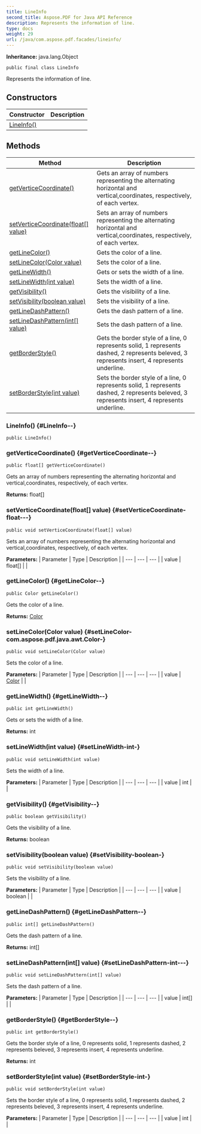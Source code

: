 ```yaml
---
title: LineInfo
second_title: Aspose.PDF for Java API Reference
description: Represents the information of line.
type: docs
weight: 29
url: /java/com.aspose.pdf.facades/lineinfo/
---
```

**Inheritance:**
java.lang.Object
```
public final class LineInfo
```

Represents the information of line.
## Constructors

| Constructor | Description |
| --- | --- |
| [LineInfo()](#LineInfo--) |  |
## Methods

| Method | Description |
| --- | --- |
| [getVerticeCoordinate()](#getVerticeCoordinate--) | Gets an array of numbers representing the alternating horizontal and vertical,coordinates, respectively, of each vertex. |
| [setVerticeCoordinate(float[] value)](#setVerticeCoordinate-float---) | Sets an array of numbers representing the alternating horizontal and vertical,coordinates, respectively, of each vertex. |
| [getLineColor()](#getLineColor--) | Gets the color of a line. |
| [setLineColor(Color value)](#setLineColor-com.aspose.pdf.java.awt.Color-) | Sets the color of a line. |
| [getLineWidth()](#getLineWidth--) | Gets or sets the width of a line. |
| [setLineWidth(int value)](#setLineWidth-int-) | Sets the width of a line. |
| [getVisibility()](#getVisibility--) | Gets the visibility of a line. |
| [setVisibility(boolean value)](#setVisibility-boolean-) | Sets the visibility of a line. |
| [getLineDashPattern()](#getLineDashPattern--) | Gets the dash pattern of a line. |
| [setLineDashPattern(int[] value)](#setLineDashPattern-int---) | Sets the dash pattern of a line. |
| [getBorderStyle()](#getBorderStyle--) | Gets the border style of a line, 0 represents solid, 1 represents dashed, 2 represents beleved, 3 represents insert, 4 represents underline. |
| [setBorderStyle(int value)](#setBorderStyle-int-) | Sets the border style of a line, 0 represents solid, 1 represents dashed, 2 represents beleved, 3 represents insert, 4 represents underline. |
### LineInfo() {#LineInfo--}
```
public LineInfo()
```


### getVerticeCoordinate() {#getVerticeCoordinate--}
```
public float[] getVerticeCoordinate()
```


Gets an array of numbers representing the alternating horizontal and vertical,coordinates, respectively, of each vertex.

**Returns:**
float[]
### setVerticeCoordinate(float[] value) {#setVerticeCoordinate-float---}
```
public void setVerticeCoordinate(float[] value)
```


Sets an array of numbers representing the alternating horizontal and vertical,coordinates, respectively, of each vertex.

**Parameters:**
| Parameter | Type | Description |
| --- | --- | --- |
| value | float[] |  |

### getLineColor() {#getLineColor--}
```
public Color getLineColor()
```


Gets the color of a line.

**Returns:**
[Color](../../com.aspose.pdf.java.awt/color)
### setLineColor(Color value) {#setLineColor-com.aspose.pdf.java.awt.Color-}
```
public void setLineColor(Color value)
```


Sets the color of a line.

**Parameters:**
| Parameter | Type | Description |
| --- | --- | --- |
| value | [Color](../../com.aspose.pdf.java.awt/color) |  |

### getLineWidth() {#getLineWidth--}
```
public int getLineWidth()
```


Gets or sets the width of a line.

**Returns:**
int
### setLineWidth(int value) {#setLineWidth-int-}
```
public void setLineWidth(int value)
```


Sets the width of a line.

**Parameters:**
| Parameter | Type | Description |
| --- | --- | --- |
| value | int |  |

### getVisibility() {#getVisibility--}
```
public boolean getVisibility()
```


Gets the visibility of a line.

**Returns:**
boolean
### setVisibility(boolean value) {#setVisibility-boolean-}
```
public void setVisibility(boolean value)
```


Sets the visibility of a line.

**Parameters:**
| Parameter | Type | Description |
| --- | --- | --- |
| value | boolean |  |

### getLineDashPattern() {#getLineDashPattern--}
```
public int[] getLineDashPattern()
```


Gets the dash pattern of a line.

**Returns:**
int[]
### setLineDashPattern(int[] value) {#setLineDashPattern-int---}
```
public void setLineDashPattern(int[] value)
```


Sets the dash pattern of a line.

**Parameters:**
| Parameter | Type | Description |
| --- | --- | --- |
| value | int[] |  |

### getBorderStyle() {#getBorderStyle--}
```
public int getBorderStyle()
```


Gets the border style of a line, 0 represents solid, 1 represents dashed, 2 represents beleved, 3 represents insert, 4 represents underline.

**Returns:**
int
### setBorderStyle(int value) {#setBorderStyle-int-}
```
public void setBorderStyle(int value)
```


Sets the border style of a line, 0 represents solid, 1 represents dashed, 2 represents beleved, 3 represents insert, 4 represents underline.

**Parameters:**
| Parameter | Type | Description |
| --- | --- | --- |
| value | int |  |

